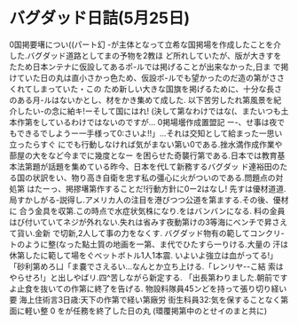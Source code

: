 # バグダッド日詰(5月25日)

0国掲要墸につい((パート幻
-が主体となって立希な国掲場を作成したことを介した.バグダッド道路としてまの予物を2教ほ
ど所れしていたが、版が大きすをたため日本ンテナに仮設してあるポ-ルでは掲げることが出来なかった,日ま
で掲けていた日の丸は直小さかっ色ため、仮設ポ-ルでも望かったのだ造の第がささくれてしまっていた・この
ため新しい大きな国旗を掲げるために、十分な長さのある月-ルはないかとし、材をかき集めて成した.
以下苦労したれ第風景を紀介したい-の念に絈キ!ーそして国にはれ!
(決して第なわけではな(、またいつも土本作第をしているわけではないのですが…
0掲場壜作成置盟記
ー-、せ事は夜でもできるでしようー一手様って0:さいよ!!」…それは交知として給まった一思い立ったらすぐ
にでも行動しなければ気がまない第い0である.挫水満作成作業や蔀屋の大をなど今までに幾度となー
を困らせた奇襲行第である.日本では教育基本法第題が話題を集めている昨今、日本を代Lて新務するバグダッ
ド連裕田のたる国の状訳をい、物り高き自衛を忠す私の彊心に火がついのである.問題点の対処第
はたーっ、掲摎墸第作することだ!行動方針に0ー2はなし!
先すは優材道道.局すかしがる-説得し.アメリカ人の注目を港びつつ公道を第まする.その後、優材に
合う金具を収第.この時点で水症状気株になり.をはバンバンになる.
料の金員はび付いていてネジが外れない.失れは省みす夜動第けの3等海にべンチで昇さえて貨い.金新
で切新,2人して事の力をなくす.
バグダッド物有の範してコンクリ-トのように整(なった點土質の地画を一第、ま代でひたすら一りける.大量の
汗は休第したに範して場をぐべットボトル1人1本震.
いよいよ強立は血がってる!」「砂利第めろ凵「ま嚢でさえるい…なんとか立ち上ける.「レンリヤ--こ結
索はやらせろ!」と出しやばリ.四^苦しながら新定する.
「出長第わりました.朝前ですよ止食を抜いての作第に終了を告げる.
物設料隊員45ンどを持って張り切り経い要
海上住術言3日歳:天下の作第で経い第廠労
街生科員32:気を保することなく第面に軽い整
0
をが任務を終了した日の丸
(環覆掲第中のとせイのまと共に)
